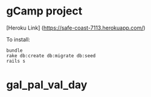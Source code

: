 

# gCamp project


 [Heroku Link] (https://safe-coast-7113.herokuapp.com/)

 To install:

 ```
 bundle
 rake db:create db:migrate db:seed
 rails s

 ```
# gal_pal_val_day
